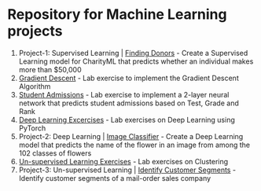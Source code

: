 # Repository for Machine Learning projects

1. Project-1: Supervised Learning | [Finding Donors](finding_donors) - Create a Supervised Learning model for CharityML that predicts whether an individual makes more than $50,000
2. [Gradient Descent](GradientDescent) - Lab exercise to implement the Gradient Descent Algorithm
3. [Student Admissions](StudentAdmissions) - Lab exercise to implement a 2-layer neural network that predicts student admissions based on Test, Grade and Rank
4. [Deep Learning Excercises](DeepLearningExercises) - Lab exercises on Deep Learning using PyTorch
5. Project-2: Deep Learning | [Image Classifier](ImageClassifier) - Create a Deep Learning model that predicts the name of the flower in an image from among the 102 classes of flowers
6. [Un-supervised Learning Exercises](UnsupervisedLearningExercises) - Lab exercises on Clustering
7. Project-3: Un-supervised Learning | [Identify Customer Segments](IdentifyCustomerSegments) - Identify customer segments of a mail-order sales company